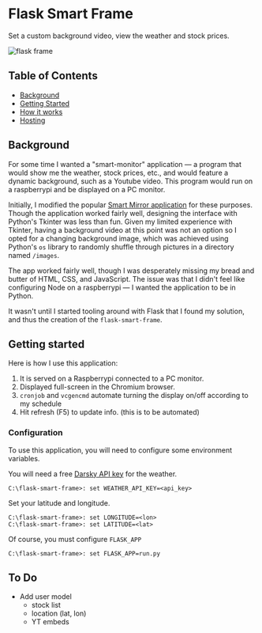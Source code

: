 # Flask Smart Frame

Set a custom background video, view the weather and stock prices.

![flask frame](https://i.imgur.com/mXVg5NMl.jpg)

## Table of Contents
- [Background](#background)
- [Getting Started](#get-started)
- [How it works](#how)
- [Hosting](#hosting)

## Background
For some time I wanted a "smart-monitor" application &mdash; a program that would show me the weather, stock prices, etc., and would feature a dynamic background, such as a Youtube video. This program would run on a raspberrypi and be displayed on a PC monitor.

Initially, I modified the popular [Smart Mirror application](https://github.com/HackerShackOfficial/Smart-Mirror) for these purposes. Though the application worked fairly well, designing the interface with Python's Tkinter was less than fun. Given my limited experience with Tkinter, having a background video at this point was not an option so I opted for a changing background image, which was achieved using Python's `os` library to randomly shuffle through pictures in a directory named `/images`. 

The app worked fairly well, though I was desperately missing my bread and butter of HTML, CSS, and JavaScript. The issue was that I didn't feel like configuring Node on a raspberrypi &mdash; I wanted the application to be in Python.

It wasn't until I started tooling around with Flask that I found my solution, and thus the creation of the `flask-smart-frame`.

## Getting started
Here is how I use this application:

1. It is served on a Raspberrypi connected to a PC monitor.
2. Displayed full-screen in the Chromium browser.
3. `cronjob` and `vcgencmd` automate turning the display on/off according to my schedule
4. Hit refresh (F5) to update info. (this is to be automated)

### Configuration
To use this application, you will need to configure some environment variables. 

You will need a free [Darsky API key](https://darksky.net/dev) for the weather.

```
C:\flask-smart-frame>: set WEATHER_API_KEY=<api_key>
```

Set your latitude and longitude.
```
C:\flask-smart-frame>: set LONGITUDE=<lon>
C:\flask-smart-frame>: set LATITUDE=<lat>
```

Of course, you must configure `FLASK_APP`

```
C:\flask-smart-frame>: set FLASK_APP=run.py
```

## To Do
- Add user model
  - stock list
  - location (lat, lon)
  - YT embeds